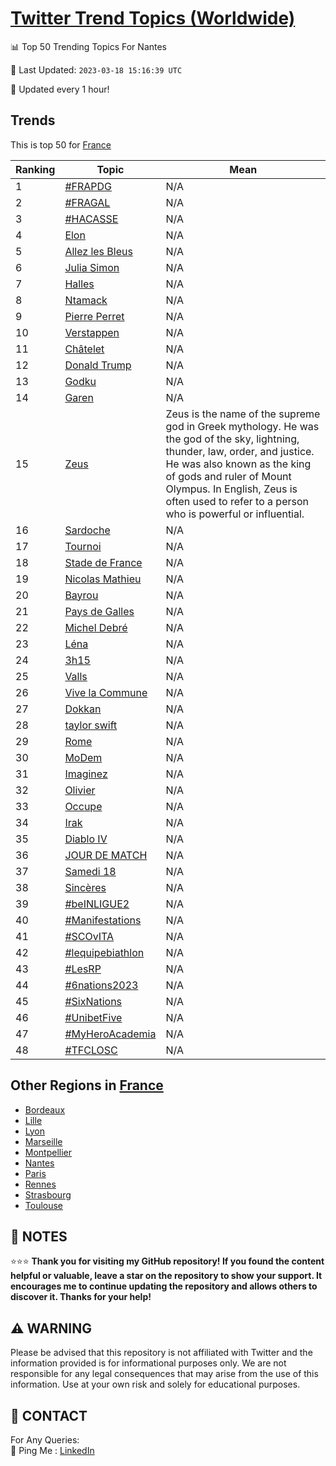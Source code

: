 [Twitter Trend Topics (Worldwide)](https://github.com/ErcinDedeoglu/Twitter-Trend-Topics)
==========


📊 Top 50 Trending Topics For Nantes

📆 Last Updated: `2023-03-18 15:16:39 UTC`

🔧 Updated every 1 hour!


## Trends

This is top 50 for [France](</France>)

| Ranking | Topic | Mean |
| ------- | ------------ | ------------ |
| 1 | [#FRAPDG](http://twitter.com/search?q=%23FRAPDG) | N/A |
| 2 | [#FRAGAL](http://twitter.com/search?q=%23FRAGAL) | N/A |
| 3 | [#HACASSE](http://twitter.com/search?q=%23HACASSE) | N/A |
| 4 | [Elon](http://twitter.com/search?q=Elon) | N/A |
| 5 | [Allez les Bleus](http://twitter.com/search?q=Allez+les+Bleus) | N/A |
| 6 | [Julia Simon](http://twitter.com/search?q=Julia+Simon) | N/A |
| 7 | [Halles](http://twitter.com/search?q=Halles) | N/A |
| 8 | [Ntamack](http://twitter.com/search?q=Ntamack) | N/A |
| 9 | [Pierre Perret](http://twitter.com/search?q=Pierre+Perret) | N/A |
| 10 | [Verstappen](http://twitter.com/search?q=Verstappen) | N/A |
| 11 | [Châtelet](http://twitter.com/search?q=Ch%c3%a2telet) | N/A |
| 12 | [Donald Trump](http://twitter.com/search?q=Donald+Trump) | N/A |
| 13 | [Godku](http://twitter.com/search?q=Godku) | N/A |
| 14 | [Garen](http://twitter.com/search?q=Garen) | N/A |
| 15 | [Zeus](http://twitter.com/search?q=Zeus) | Zeus is the name of the supreme god in Greek mythology. He was the god of the sky, lightning, thunder, law, order, and justice. He was also known as the king of gods and ruler of Mount Olympus. In English, Zeus is often used to refer to a person who is powerful or influential. |
| 16 | [Sardoche](http://twitter.com/search?q=Sardoche) | N/A |
| 17 | [Tournoi](http://twitter.com/search?q=Tournoi) | N/A |
| 18 | [Stade de France](http://twitter.com/search?q=Stade+de+France) | N/A |
| 19 | [Nicolas Mathieu](http://twitter.com/search?q=Nicolas+Mathieu) | N/A |
| 20 | [Bayrou](http://twitter.com/search?q=Bayrou) | N/A |
| 21 | [Pays de Galles](http://twitter.com/search?q=Pays+de+Galles) | N/A |
| 22 | [Michel Debré](http://twitter.com/search?q=Michel+Debr%c3%a9) | N/A |
| 23 | [Léna](http://twitter.com/search?q=L%c3%a9na) | N/A |
| 24 | [3h15](http://twitter.com/search?q=3h15) | N/A |
| 25 | [Valls](http://twitter.com/search?q=Valls) | N/A |
| 26 | [Vive la Commune](http://twitter.com/search?q=Vive+la+Commune) | N/A |
| 27 | [Dokkan](http://twitter.com/search?q=Dokkan) | N/A |
| 28 | [taylor swift](http://twitter.com/search?q=taylor+swift) | N/A |
| 29 | [Rome](http://twitter.com/search?q=Rome) | N/A |
| 30 | [MoDem](http://twitter.com/search?q=MoDem) | N/A |
| 31 | [Imaginez](http://twitter.com/search?q=Imaginez) | N/A |
| 32 | [Olivier](http://twitter.com/search?q=Olivier) | N/A |
| 33 | [Occupe](http://twitter.com/search?q=Occupe) | N/A |
| 34 | [Irak](http://twitter.com/search?q=Irak) | N/A |
| 35 | [Diablo IV](http://twitter.com/search?q=Diablo+IV) | N/A |
| 36 | [JOUR DE MATCH](http://twitter.com/search?q=JOUR+DE+MATCH) | N/A |
| 37 | [Samedi 18](http://twitter.com/search?q=Samedi+18) | N/A |
| 38 | [Sincères](http://twitter.com/search?q=Sinc%c3%a8res) | N/A |
| 39 | [#beINLIGUE2](http://twitter.com/search?q=%23beINLIGUE2) | N/A |
| 40 | [#Manifestations](http://twitter.com/search?q=%23Manifestations) | N/A |
| 41 | [#SCOvITA](http://twitter.com/search?q=%23SCOvITA) | N/A |
| 42 | [#lequipebiathlon](http://twitter.com/search?q=%23lequipebiathlon) | N/A |
| 43 | [#LesRP](http://twitter.com/search?q=%23LesRP) | N/A |
| 44 | [#6nations2023](http://twitter.com/search?q=%236nations2023) | N/A |
| 45 | [#SixNations](http://twitter.com/search?q=%23SixNations) | N/A |
| 46 | [#UnibetFive](http://twitter.com/search?q=%23UnibetFive) | N/A |
| 47 | [#MyHeroAcademia](http://twitter.com/search?q=%23MyHeroAcademia) | N/A |
| 48 | [#TFCLOSC](http://twitter.com/search?q=%23TFCLOSC) | N/A |



## Other Regions in [France](</France>)

* [Bordeaux](</France/Bordeaux.md>)
* [Lille](</France/Lille.md>)
* [Lyon](</France/Lyon.md>)
* [Marseille](</France/Marseille.md>)
* [Montpellier](</France/Montpellier.md>)
* [Nantes](</France/Nantes.md>)
* [Paris](</France/Paris.md>)
* [Rennes](</France/Rennes.md>)
* [Strasbourg](</France/Strasbourg.md>)
* [Toulouse](</France/Toulouse.md>)



## 📝 NOTES

⭐⭐⭐ **Thank you for visiting my GitHub repository! If you found the content helpful or valuable, leave a star on the repository to show your support. It encourages me to continue updating the repository and allows others to discover it. Thanks for your help!**


## ⚠️ WARNING

Please be advised that this repository is not affiliated with Twitter and the information provided is for informational purposes only. We are not responsible for any legal consequences that may arise from the use of this information. Use at your own risk and solely for educational purposes.


## 📨 CONTACT

 For Any Queries:  
            🏓 Ping Me : [LinkedIn](https://www.linkedin.com/in/ercindedeoglu/)
